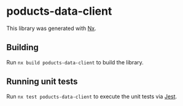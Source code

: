 # poducts-data-client

This library was generated with [Nx](https://nx.dev).

## Building

Run `nx build poducts-data-client` to build the library.

## Running unit tests

Run `nx test poducts-data-client` to execute the unit tests via [Jest](https://jestjs.io).
